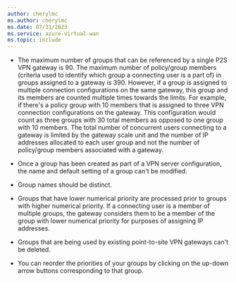 ```yaml
---
author: cherylmc
ms.author: cherylmc
ms.date: 07/31/2023
ms.service: azure-virtual-wan
ms.topic: include
---
```


* The maximum number of groups that can be referenced by a single P2S VPN gateway is 90. The maximum number of policy/group members (criteria used to identify which group a connecting user is a part of) in groups assigned to a gateway is 390. However, if a group is assigned to multiple connection configurations on the same gateway, this group and its members are counted multiple times towards the limits. For example, if there's a policy group with 10 members that is assigned to three VPN connection configurations on the gateway. This configuration would count as three groups with 30 total members as opposed to one group with 10 members. The total number of concurrent users connecting to a gateway is limited by the gateway scale unit and the number of IP addresses allocated to each user group and not the number of policy/group members associated with a gateway.

* Once a group has been created as part of a VPN server configuration, the name and default setting of a group can't be modified.

* Group names should be distinct.

* Groups that have lower numerical priority are processed prior to groups with higher numerical priority. If a connecting user is a member of multiple groups, the gateway considers them to be a member of the group with lower numerical priority for purposes of assigning IP addresses.

* Groups that are being used by existing point-to-site VPN gateways can't be deleted.

* You can reorder the priorities of your groups by clicking on the up-down arrow buttons corresponding to that group.
